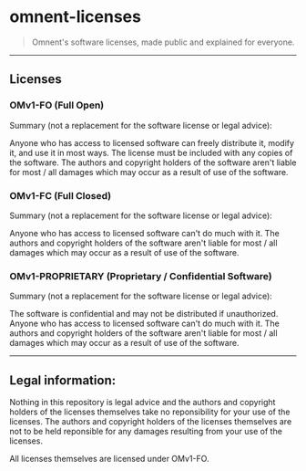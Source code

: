 # omnent-licenses

> Omnent's software licenses, made public and explained for everyone.

---

## Licenses

### OMv1-FO (Full Open)

Summary (not a replacement for the software license or legal advice):

Anyone who has access to licensed software can freely distribute it, modify it, and use it in most ways.
The license must be included with any copies of the software.
The authors and copyright holders of the software aren't liable for most / all damages which may occur as a result of use of the software.

### OMv1-FC (Full Closed)

Summary (not a replacement for the software license or legal advice):

Anyone who has access to licensed software can't do much with it.
The authors and copyright holders of the software aren't liable for most / all damages which may occur as a result of use of the software.

### OMv1-PROPRIETARY (Proprietary / Confidential Software)

Summary (not a replacement for the software license or legal advice):

The software is confidential and may not be distributed if unauthorized.
Anyone who has access to licensed software can't do much with it.
The authors and copyright holders of the software aren't liable for most / all damages which may occur as a result of use of the software.

---

## Legal information:

Nothing in this repository is legal advice and the authors and copyright holders of the licenses themselves take no reponsibility for your use of the licenses. The authors and copyright holders of the licenses themselves are not to be held reponsible for any damages resulting from your use of the licenses.

All licenses themselves are licensed under OMv1-FO.